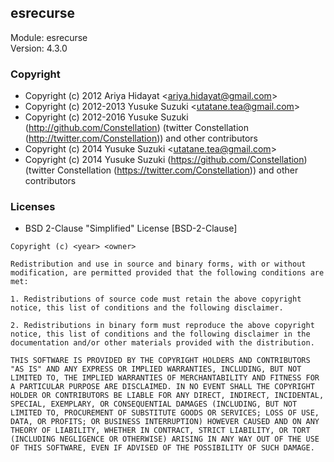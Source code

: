 ## esrecurse
Module: esrecurse\
Version: 4.3.0
### Copyright
- Copyright (c) 2012 Ariya Hidayat &lt;ariya.hidayat@gmail.com&gt;
- Copyright (c) 2012-2013 Yusuke Suzuki &lt;utatane.tea@gmail.com&gt;
- Copyright (c) 2012-2016 Yusuke Suzuki (http://github.com/Constellation) (twitter Constellation (http://twitter.com/Constellation)) and other contributors
- Copyright (c) 2014 Yusuke Suzuki &lt;utatane.tea@gmail.com&gt;
- Copyright (c) 2014 Yusuke Suzuki (https://github.com/Constellation) (twitter Constellation (https://twitter.com/Constellation)) and other contributors
### Licenses 
 - BSD 2-Clause &quot;Simplified&quot; License [BSD-2-Clause]

```
Copyright (c) <year> <owner> 

Redistribution and use in source and binary forms, with or without modification, are permitted provided that the following conditions are met:

1. Redistributions of source code must retain the above copyright notice, this list of conditions and the following disclaimer.

2. Redistributions in binary form must reproduce the above copyright notice, this list of conditions and the following disclaimer in the documentation and/or other materials provided with the distribution.

THIS SOFTWARE IS PROVIDED BY THE COPYRIGHT HOLDERS AND CONTRIBUTORS "AS IS" AND ANY EXPRESS OR IMPLIED WARRANTIES, INCLUDING, BUT NOT LIMITED TO, THE IMPLIED WARRANTIES OF MERCHANTABILITY AND FITNESS FOR A PARTICULAR PURPOSE ARE DISCLAIMED. IN NO EVENT SHALL THE COPYRIGHT HOLDER OR CONTRIBUTORS BE LIABLE FOR ANY DIRECT, INDIRECT, INCIDENTAL, SPECIAL, EXEMPLARY, OR CONSEQUENTIAL DAMAGES (INCLUDING, BUT NOT LIMITED TO, PROCUREMENT OF SUBSTITUTE GOODS OR SERVICES; LOSS OF USE, DATA, OR PROFITS; OR BUSINESS INTERRUPTION) HOWEVER CAUSED AND ON ANY THEORY OF LIABILITY, WHETHER IN CONTRACT, STRICT LIABILITY, OR TORT (INCLUDING NEGLIGENCE OR OTHERWISE) ARISING IN ANY WAY OUT OF THE USE OF THIS SOFTWARE, EVEN IF ADVISED OF THE POSSIBILITY OF SUCH DAMAGE.
```
